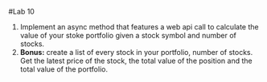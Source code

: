 #Lab 10

1. Implement an async method that features a web api call to calculate the value of your stoke portfolio given a stock symbol and number of stocks.
1. **Bonus:** create a list of every stock in your portfolio, number of stocks. Get the latest price of the stock, the total value of the position and the total value of the portfolio.